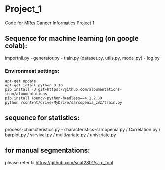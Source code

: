 # Project_1
Code for MRes Cancer Informatics Project 1

## Sequence for machine learning (on google colab):

importnii.py - generator.py - train.py (dataset.py, utils.py, model.py) - log.py

### Environment settings:
```
apt-get update
apt-get intall python 3.10
pip install -U git+https://github.com/albumentations-team/albumentations
pip install opencv-python-headless==4.1.2.30
python /content/drive/MyDrive/sarcopenia_zd2/train.py
```

## sequence for statistics:

process-characteristics.py - characteristics-sarcopenia.py / Correlation.py / barplot.py / survival.py /  multivariate.py / univariate.py

## for manual segmentations:

please refer to https://github.com/scat2801/sarc_tool
